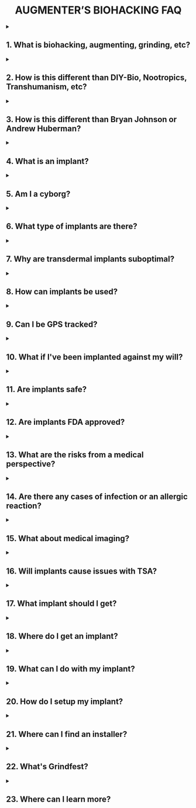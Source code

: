 <div align="center"> 

# AUGMENTER’S BIOHACKING FAQ

</div>

<details><summary>

## 1. What is biohacking, augmenting, grinding, etc?

</summary>

 For the purposes of this guide, biohacking refers to the use of implanted technologies such as NFC/RFID microchips, sensory magnets, LEDs, and similar enhancements.

- **AUGMENTING**: To enhance or amplify something by adding to it, or in this context, to modify or improve the human body.

- **BIOHACKING**: The unconventional or subversive application of technology to enhance or alter the human body's structure or capabilities. A portmanteau of BIO and HACKING.

- **GRINDING**: A subset of biohacking that focuses on more radical and customized implants, augmentations, and modifications.

</details>

<details><summary>

## 2. How is this different than DIY-Bio, Nootropics, Transhumanism, etc?

</summary>

This guide defines biohacking as the integration of implanted technologies, focusing on physical augmentation rather than biological experimentation or philosophical ideologies. It differs from DIY-BIO, citizen science, nootropics, and transhumanism by emphasizing practical, accessible enhancements to the body using technology.

- **DIY-BIO**: Scientific research in biology undertaken by individuals outside the traditional setting of academic or research institutions, utilizing home labs with methods comparable to those in research facilities.

- **CITIZEN SCIENCE**: Scientific research conducted by non-professionals outside the traditional setting of academic or research institutions.

- **NOOTROPICS**: Commonly known as "smart drugs" or "cognitive enhancers," these synthetic and natural compounds are purported to enhance cognitive function.

- **TRANSHUMANISM**: A philosophical movement that promotes the use of technology to augment human existence as a way to improve individual abilities, life quality, and to mitigate disease and suffering.

</details>

<details><summary>

## 3. How is this different than Bryan Johnson or Andrew Huberman?

</summary>

 Unlike Bryan Johnson’s focus on longevity through biomedical intervention or Andrew Huberman’s emphasis on optimizing brain and body function through evidence-based practices, this guide’s centers on integrating implanted technologies. It prioritizes practical, hands-on augmentations over biological optimization or health monitoring.

</details>

<details><summary>

## 4. What is an implant?

</summary>

 In this context, an implant refers to embedded devices like [NFC/RFID microchips](https://dangerousthings.com/product/next/), [flexible implants](https://dangerousthings.com/product/apex-flex/), [magnets](https://dangerousthings.com/product/xg3/), [LEDs](https://dangerousthings.com/product/xsiid/), and similar technologies.

 - **IMPLANT**: Inert material or object embedded within the body.

</details>

<details><summary>

## 5. Am I a cyborg?

</summary>

Do you feel like a cyborg? This question delves into personal identity and opinion, and there's been extensive discussion on the topic. Check-out some of the following readings:

- **CYBORG**: A person whose physiological abilities are extended beyond normal limitations by human-machine systems. A portmanteau of CYBERNETIC and ORGANISM.

- [COMMON CYBORG:](https://granta.com/common-cyborg/) The experiences of a woman who considers herself a cyborg due to her use of prosthetics. Explore the complexities of living with a technological limb, societal perceptions, and the exclusion of disabled perspectives in discussions on cyborg identities.

- [CYBORG MANIFESTO: SCIENCE, TECHNOLOGY, AND SOCIALIST-FEMINISM IN THE LATE TWENTIETH CENTURY:](https://doi.org/10.5749/minnesota/9780816650477.003.0001) 1980s American socialist feminism through the lens of C3I (command-control-communications-intelligence) systems, exploring the amalgamation of sciences and natural-social realms within this framework.

- [CYBORGS, AGENTS, AND TRANSHUMANISTS CROSSING TRADITIONAL BORDERS OF BODY AND IDENTITY IN THE CONTEXT OF NEW TECHNOLOGY:](http://dx.doi.org/10.1162/002409400552838) Delves into the significance of the body's continuous interaction with the world, suggesting that attempts to alter or control the body through technology stem from a desire to manage the unpredictable and unconscious aspects of human life.

- [CYBORGS AND SPACE:](https://web.mit.edu/digitalapollo/Documents/Chapter1/cyborgs.pdf) Examines the transition towards integrating humans with machines, or "cyborgs," to adapt to space environments, detailing technological and biological modifications necessary for survival in extraterrestrial conditions. 

- [CYBORG MORALS, CYBORG VALUES, CYBORG ETHICS:](http://dx.doi.org/10.1023/B:ETIN.0000006870.65865.cf) Discusses the state and ethical implications of the emerging era of cyborgs, exploring pathways to becoming a cyborg, various types, and the author's personal experimentation, highlighting the importance of addressing ethical issues as advancements impact human and cyborg relations.

- [CYBORG PEDAGOGY PERFORMING RESISTANCE IN THE DIGITAL AGE:](https://doi.org/10.2307/1321078) Posits the cyborg as a metaphor for critiquing the influence of information technology on posthuman identity and bodies, through the examination of performance artists like Stelarc and Orlan, introducing "cyborg pedagogies" as a means to explore digital culture's impact.

- [HEAVENLY BODIES: WHY IT MATTERS THAT CYBORGS HAVE ALWAYS BEEN ABOUT DISABILITY, MENTAL HEALTH, AND MARGINALIZATION:](https://afutureworththinkingabout.com/?p=5396) The importance of inclusivity, adaptability, and honoring lived experiences in shaping future understandings of the cyborg and human existence.

- [I, CYBORG:](https://isbnsearch.org/isbn/0252072154) The journey of Kevin Warwick, a trailblazer in the field of cybernetics, who has taken extraordinary steps to become part human, part machine.

- [LAW AND POLICY IN AN ERA OF CYBORG-ASSISTED-LIFE THE IMPLICATIONS OF INTERFACING IN-THE-BODY TECHNOLOGIES TO THE OUTER WORLD:](https://doi.org/10.1109/ISTAS.2013.6613121) Advancements in medical technology are poised to integrate high-performance computational processors and synthetic DNA with human anatomy, promising to extend lifespans, enhance intellect, and introduce smart nano-prosthetics, but also raising critical ethical questions about accessibility, security, and the very definition of "human" in a future dominated by human cyborgs.

- [NATURAL-BORN CYBORGS MINDS, TECHNOLOGIES, AND THE FUTURE OF HUMAN INTELLIGENCE:](https://isbnsearch.org/isbn/0195177517) Challenges the  depiction of cyborgs in popular culture, arguing that humans are inherently cyborg-like due to our natural ability to integrate tools and technologies into our existence.

</details>

<details><summary>

## 6. What type of implants are there?

</summary>

Implants come in a wide variety of forms, including:

[Microchips](https://dangerousthings.com/category/implants/x-series/)

[Flexible](https://dangerousthings.com/category/implants/flex-series/)

[Magnets](https://dangerousthings.com/category/implants/biomagnet-implants/)

</details>

<details><summary>

## 7. Why are transdermal implants suboptimal?

</summary>

Transdermal implants, which reside both above and beneath the skin, are generally considered suboptimal due to their increased risk of infection and rejection.

</details>

<details><summary>

## 8. How can implants be used?

</summary>

Implanted technology offers a wide range of applications, from restoring and enhancing human senses to providing digital identification and data storage solutions. Here are some of the most common applications.

### Visual

Visual implants are designed to enhance or restore vision by interfacing with the visual system. These technologies aim to assist individuals with vision impairments or augment the natural visual capabilities. Examples include infrared eye drops and Neil Harbisson's "Cyborg Antenna."

### Auditory

Auditory implants aim to restore or enhance hearing by stimulating the auditory pathways. These devices assist individuals with hearing loss or augment auditory perception beyond natural capabilities. Examples include tragus magnets. 

### Tactile

Tactile implants enhance or restore the sense of touch by interfacing with the nervous system. These devices can aid individuals with sensory impairments or augment tactile perception for enhanced interaction with the environment. Examples include implanted sensory magnets.

### NFC/RFID Identification 

NFC (Near Field Communication) and RFID (Radio-Frequency Identification) implants serve as digital identification tools. They enable wireless communication with compatible devices for authentication, access control, and information storage. Examples include the Dangerous Things NeXT and xEM.

### Payment

Payment implants facilitate electronic transactions by storing payment information. They enable users to make purchases without traditional payment methods like credit cards or smartphones. Examples include the [Walletmor](https://cyborg.ksecsolutions.com/product/walletmor-installation-apex-needle/).

### Illumination

Illumination implants incorporate light-emitting components into the body, providing aesthetic enhancements for decorative purposes. Examples include the Dangerous Things xSIID and xLED.

### Data Storage

Data storage implants enable individuals to store and access digital information directly within their bodies. These implants can hold personal data, medical records, or other forms of digital information for convenient access and management. Examples include the PegLeg. 

</details>

<details><summary>

## 9. Can I be GPS tracked?

</summary>

The short answer is no.

The long answer is no because RFID/NFC and GPS tracking, is 'Active RFID location tracking integrated with a GPS tracking system'. This differs from simple RFID/NFC identification, which is passively powered and remains inactive the majority of the time. Consider pet microchips: if your dog is lost, someone must take it to a veterinarian to have the microchip scanned. There's no way to GPS locate a lost animal solely from it's microchip. 

</details>

<details><summary>

## 10. What if I've been implanted against my will?

</summary>

If you suspect that you have been implanted against your will, I highly recommend reading the following forum thread: https://forum.dangerousthings.com/t/so-you-think-youve-been-implanted-against-your-will/64

</details>

<details><summary>

## 11. Are implants safe?

</summary>

Implants are generally regarded as safe, comparable to other body modifications like tattoos or piercings, though they carry similar inherent risks, including rejection, infection, or allergic reactions.

</details>

<details><summary>

## 12. Are implants FDA approved?

</summary>

The majority of implants lack FDA approval, but that doesn’t mean efforts aren’t underway to obtain it as is the case for the [VivoKey Spark 2](https://dangerousthings.com/product/vivokey-spark/).

</details>

<details><summary>

## 13. What are the risks from a medical perspective?

</summary>

Early animal studies suggested an increased risk of cancerous tumors developing near implants, but the detail most often left out is that cancer was being induced and accelerated in these studies. There's very little real medical risk.

</details>

<details><summary>

## 14. Are there any cases of infection or an allergic reaction?

</summary>

Infection, allergic reaction, or rejection are rare and typically the result of poor aftercare or subpar DIY coatings. There are few recent cases with x-series bioglass microchip implants, which are among the most common.

</details>

<details><summary>

## 15. What about medical imaging?

</summary>

Medical imaging is a non-issue except for implanted magnets. Dangerous Things provides an MRI compatibility guide for glass microchips, and a few individuals have undergone MRIs with magnets, although this isn't recommended.

- [MRI Compatibility Guide](https://forum.dangerousthings.com/uploads/default/original/1X/289af3580c98807bdd9de089a27d73f383ce7bce.pdf)

</details>

<details><summary>

## 16. Will implants cause issues with TSA?

</summary>

The short answer is no.

The long answer is no, as metal detectors, millimeter-wave scanners, and x-ray imaging lack the sensitivity to detect the minute amounts of metal present in implants.

</details>

<details><summary>

## 17. What implant should I get?

</summary>

The type of implant you should consider depends on your goals, intended use case, and comfort with risk. Below is a guide to help you determine the best implant for your needs, categorized by common purposes:

### NFC/RFID Microchip Implants

Best For:
- **Access Control:** Unlock doors, start cars, or log into devices.
- **Identification:** Store digital business cards or personal identification.
- **Data Storage:** Store small amounts of information like URLs or passwords.

Popular Options:
- **xNT (13.56 MHz):** Compatible with many high-frequency NFC systems.
- **xEM (125 kHz):** Used for low-frequency access systems.
- **NeXT:** 13.56 MHz (HF) NFC and 125 kHz (LF) RFID

Considerations:
- **Compatibility:** Ensure compatibility with the system you plan to use.
- **Ease of Installation:** Injected subdermally with minimal discomfort.

## Magnet Implants

Best For:
- **Magnetic Field Detection:** Sense electromagnetic fields from devices or machinery.
- **Enhanced Sensory Perception:** Ideal for electricians or artists wanting increased tactile feedback.
- **Magic Tricks:** Simple tricks like lifting small feromagnetic objects like bottlecaps.

Popular Options:
- **xG3:** Designed for lifting and encapsulated in a bioglass microchip form factor.
- **Titan:** Encapsulated in medical-grade titanium and optimized for sensing applications.

Considerations:
- **Placement:** Implanted in fingertips for optimal sensory perception or in the hand for lifting.
- **Strength:** Choose between sensing-focused or lifting-focused magnets.
- **Risks:** Be aware of coating failure, migration, or reduced sensation over time.
- **Ease of Installation:** Injected subdermally with mild discomfort or implanted in the fingertip, typically using a scalpel and appropriate pain management protocols.

## Payment Implants

Best For:
- **Contactless Payments:** Tap to pay at NFC-enabled terminals.
- **Convenience:** Replace wallets and cards with an implant.

Popular Options:
- **Walletmor:** Certified payment implant compatible with many systems.

Considerations:
- **Region Support:** Verify compatibility with local payment systems.
- **Expiration:** Implants tied to payment cards may need replacement after expiration.
- **Ease of Installation:** Typically using a scalpel and appropriate pain management protocols.

## Illumination Implants

Best For:
- **Aesthetics:** Glow for decorative purposes.

Popular Options:
- **xSIID or xLED:** LED-based implant.

Considerations:
- **Purpose:** Primarily aesthetic with limited practical application.
- **Ease of Installation:** Injected subdermally with minimal discomfort.

## Decision-Making Factors

Purpose: Determine the specific problem the implant solves or enhancement it provides.

Body Placement: Consider where on your body the implant will be most effective and comfortable.

Risk Tolerance: Assess your comfort potential pain, rejection, or migration.

Budget: Implants range from $50 to several hundred dollars, plus installation cost.

Professional Installation: Recommended to ensure safety. Not all installers are qualified or willing to perform all types of implants, with most specializing in injectable microchips.

</details>

<details><summary>

## 18. Where do I get an implant?

</summary>

## 9. Popular Vendors and Resources

**[Dangerous Things](https://dangerousthings.com):** US-based retailer with a wide range of consumer implants and biohacking supplies.

**[VivoKey](https://vivokey.com):** Secure, programmable NFC implants.

**[Symbiont Labs](https://www.facebook.com/symbiontlabs/):** Prototype implants.

**[KSEC Solutions](https://cyborg.ksecsolutions.com/):** UK implant retailer.

**[I am Robot](https://chip-implants.com/):** German/EU implant retailer.

**[Digiwell](https://digiwell.com/):** EU/German implant retailer

</details>

<details><summary>

## 19. What can I do with my implant?

</summary>

Your implant's functionality depends on its type and capabilities. Below are some common and creative uses for various implants.

## NFC/RFID Implants

**Access Control:** Unlock doors, start cars, or log into devices.

**Device Unlocking:** Use your implant to unlock your smartphone or computer.

**Digital Business Card:** Store and share contact information via NFC.

**Medical Records:** Store emergency medical data like blood type or allergies.

**Authentication:** Log into systems using two-factor authentication (2FA).

**Custom Apps:** Program NFC tasks, such as automating smart home devices.

**Interactive Art:** Create installations or projects that respond to your implant.

**Cryptographic Operations:** Use secure implants like VivoKey Apex for digital signatures or blockchain wallets.

## Magnet Implants

**Magnetic Field Detection:** Sense electromagnetic fields from devices or wires.

**Subtle Notifications:** Pair with wearables for vibrational alerts via magnets.

**Magic Tricks:** Perform tricks like lifting small feromagnetic objects like bottlecaps.

**Interactive Art:** Build DIY projects that use magnets for tactile feedback.

**Augmented Perception:** Sense otherwise imperceptible environmental changes.

## Payment Implants

**Contactless Transactions:** Pay at NFC-enabled terminals by tapping your hand.

**Ticketing:** Use your implant for public transportation or event access.

**Custom Financial Systems:** Integrate with decentralized financial tools or cryptocurrency wallets.

## Illumination Implants

**Aesthetic Enhancements:** Glow in low light for decorative purposes.

**Body Art Integration:** Combine illumination implants with tattoos for dynamic effects.

</details>

<details><summary>

## 20. How do I setup my implant?

</summary>

[Answer]

</details>

<details><summary>

## 21. Where can I find an installer?

</summary>

There are several methods for getting an implant installed, each varying in risk. Professional installers are the safest option, while DIY installation carries significant risks and is strongly discouraged.

- A professional installer can be located via the [Dangerous Things Professional Partner Map](https://dangerousthings.com/partners/). 

- You may find a willing installer by engaging with the [Dangerous Things Forum](https://forum.dangerousthings.com/), [Biohackers Digital Discord Server](https://discord.com/invite/qauh766), [Reddit](https://www.reddit.com/r/grinders/), Facebook groups, reaching out to local piercing studios, or by connecting with a consenting medical or veterinary professional. If you're consulting a professional for an implant installation, it’s highly recommended to review the following resource: https://forum.dangerousthings.com/t/how-to-approach-a-professional/29

- Although self-installation (DIY) is technically possible, it is strongly discouraged due to the significant risks involved. Any DIY installations are at your own risk. It's strongly advised to have medical training and contingency plans in case the installation fails or complications arise!

</details>

<details><summary>

## 22. What's Grindfest?

</summary>

- Grindfest is an annual implant meetup held in the desert north of Los Angeles.

- [Grindfest Information](https://augmentationlimitles.ipage.com/grindfest/)

</details>

<details><summary>

## 23. Where can I learn more?

</summary>

[Answer]

</details>